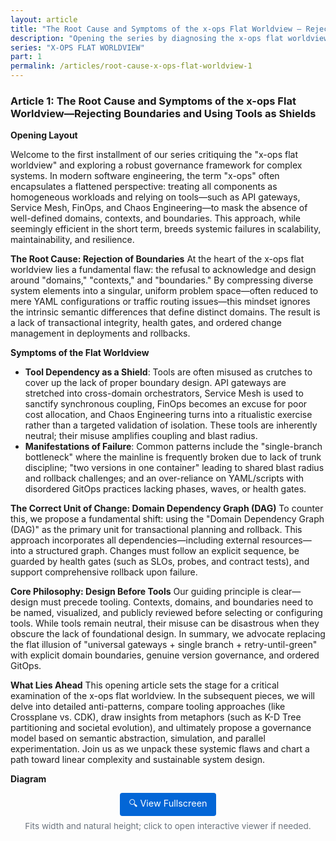 ```yaml
---
layout: article
title: "The Root Cause and Symptoms of the x-ops Flat Worldview — Rejecting Boundaries and Using Tools as Shields"
description: "Opening the series by diagnosing the x-ops flat worldview, its rejection of domain boundaries, and why tools become shields for missing semantics. Introduces the Domain Dependency Graph (DAG) as the correct unit of change."
series: "X-OPS FLAT WORLDVIEW"
part: 1
permalink: /articles/root-cause-x-ops-flat-worldview-1
---
```


### Article 1: The Root Cause and Symptoms of the x-ops Flat Worldview—Rejecting Boundaries and Using Tools as Shields

**Opening Layout**

Welcome to the first installment of our series critiquing the "x-ops flat worldview" and exploring a robust governance framework for complex systems. In modern software engineering, the term "x-ops" often encapsulates a flattened perspective: treating all components as homogeneous workloads and relying on tools—such as API gateways, Service Mesh, FinOps, and Chaos Engineering—to mask the absence of well-defined domains, contexts, and boundaries. This approach, while seemingly efficient in the short term, breeds systemic failures in scalability, maintainability, and resilience.

**The Root Cause: Rejection of Boundaries**
At the heart of the x-ops flat worldview lies a fundamental flaw: the refusal to acknowledge and design around "domains," "contexts," and "boundaries." By compressing diverse system elements into a singular, uniform problem space—often reduced to mere YAML configurations or traffic routing issues—this mindset ignores the intrinsic semantic differences that define distinct domains. The result is a lack of transactional integrity, health gates, and ordered change management in deployments and rollbacks.

**Symptoms of the Flat Worldview**
- **Tool Dependency as a Shield**: Tools are often misused as crutches to cover up the lack of proper boundary design. API gateways are stretched into cross-domain orchestrators, Service Mesh is used to sanctify synchronous coupling, FinOps becomes an excuse for poor cost allocation, and Chaos Engineering turns into a ritualistic exercise rather than a targeted validation of isolation. These tools are inherently neutral; their misuse amplifies coupling and blast radius.
- **Manifestations of Failure**: Common patterns include the "single-branch bottleneck" where the mainline is frequently broken due to lack of trunk discipline; "two versions in one container" leading to shared blast radius and rollback challenges; and an over-reliance on YAML/scripts with disordered GitOps practices lacking phases, waves, or health gates.

**The Correct Unit of Change: Domain Dependency Graph (DAG)**
To counter this, we propose a fundamental shift: using the "Domain Dependency Graph (DAG)" as the primary unit for transactional planning and rollback. This approach incorporates all dependencies—including external resources—into a structured graph. Changes must follow an explicit sequence, be guarded by health gates (such as SLOs, probes, and contract tests), and support comprehensive rollback upon failure.

**Core Philosophy: Design Before Tools**
Our guiding principle is clear—design must precede tooling. Contexts, domains, and boundaries need to be named, visualized, and publicly reviewed before selecting or configuring tools. While tools remain neutral, their misuse can be disastrous when they obscure the lack of foundational design. In summary, we advocate replacing the flat illusion of "universal gateways + single branch + retry-until-green" with explicit domain boundaries, genuine version governance, and ordered GitOps.

**What Lies Ahead**
This opening article sets the stage for a critical examination of the x-ops flat worldview. In the subsequent pieces, we will delve into detailed anti-patterns, compare tooling approaches (like Crossplane vs. CDK), draw insights from metaphors (such as K-D Tree partitioning and societal evolution), and ultimately propose a governance model based on semantic abstraction, simulation, and parallel experimentation. Join us as we unpack these systemic flaws and chart a path toward linear complexity and sustainable system design.

**Diagram**

<div id="xops-flat-vs-domain-dag" 
     class="mermaid-diagram-simple" 
     data-external-diagram="/diagrams/xops-flat-vs-domain-dag.mmd">
</div>

<div style="text-align: center; margin: 0.75rem 0 1.25rem;">
  <a href="/mmd-render.html?mmd=diagrams/xops-flat-vs-domain-dag.mmd&back=/articles.html" 
     target="_blank" 
     style="display: inline-flex; align-items: center; gap: 0.5rem; background: #0366d6; color: white; padding: 0.4rem 0.9rem; border-radius: 4px; text-decoration: none; font-size: 0.9rem;">
    🔍 View Fullscreen
  </a>
  <div style="font-size: 0.85rem; color: #6a737d; margin-top: 0.5rem;">
    Fits width and natural height; click to open interactive viewer if needed.
  </div>
</div>


